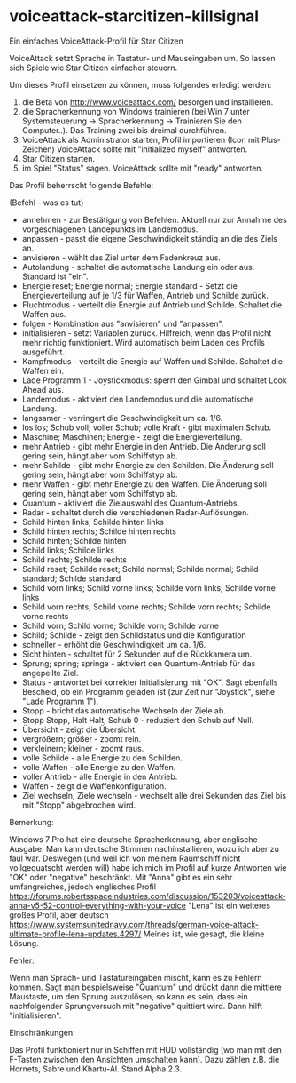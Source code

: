 # voiceattack-starcitizen-killsignal
Ein einfaches VoiceAttack-Profil für Star Citizen

VoiceAttack setzt Sprache in Tastatur- und Mauseingaben um.
So lassen sich Spiele wie Star Citizen einfacher steuern.

Um dieses Profil einsetzen zu können, muss folgendes erledigt werden:

1. die Beta von http://www.voiceattack.com/ besorgen und installieren.
2. die Spracherkennung von Windows trainieren (bei Win 7 unter Systemsteuerung
-> Spracherkennung -> Trainieren Sie den Computer..). Das Training zwei bis dreimal durchführen.
3. VoiceAttack als Administrator starten, Profil importieren (Icon mit Plus-Zeichen)
VoiceAttack sollte mit "initialized myself" antworten.
4. Star Citizen starten.
5. im Spiel "Status" sagen. VoiceAttack sollte mit "ready" antworten.

Das Profil beherrscht folgende Befehle:

(Befehl - was es tut)

- annehmen - zur Bestätigung von Befehlen. Aktuell nur zur Annahme des vorgeschlagenen Landepunkts im Landemodus.
- anpassen - passt die eigene Geschwindigkeit ständig an die des Ziels an.
- anvisieren - wählt das Ziel unter dem Fadenkreuz aus.
- Autolandung - schaltet die automatische Landung ein oder aus. Standard ist "ein".
- Energie reset; Energie normal; Energie standard - Setzt die Energieverteilung auf je 1/3 für Waffen, Antrieb und Schilde zurück.
- Fluchtmodus - verteilt die Energie auf Antrieb und Schilde. Schaltet die Waffen aus.
- folgen - Kombination aus "anvisieren" und "anpassen".
- initialisieren - setzt Variablen zurück. Hilfreich, wenn das Profil nicht mehr richtig funktioniert. Wird automatisch beim 
Laden des Profils ausgeführt.
- Kampfmodus - verteilt die Energie auf Waffen und Schilde. Schaltet die Waffen ein.
- Lade Programm 1 - Joystickmodus: sperrt den Gimbal und schaltet Look Ahead aus.
- Landemodus - aktiviert den Landemodus und die automatische Landung.
- langsamer - verringert die Geschwindigkeit um ca. 1/6.
- los los; Schub voll; voller Schub; volle Kraft - gibt maximalen Schub.
- Maschine; Maschinen; Energie - zeigt die Energieverteilung.
- mehr Antrieb - gibt mehr Energie in den Antrieb. Die Änderung soll gering sein, hängt aber vom Schiffstyp ab.
- mehr Schilde - gibt mehr Energie zu den Schilden. Die Änderung soll gering sein, hängt aber vom Schiffstyp ab.
- mehr Waffen - gibt mehr Energie zu den Waffen. Die Änderung soll gering sein, hängt aber vom Schiffstyp ab.
- Quantum - aktiviert die Zielauswahl des Quantum-Antriebs.
- Radar - schaltet durch die verschiedenen Radar-Auflösungen.
- Schild hinten links; Schilde hinten links
- Schild hinten rechts; Schilde hinten rechts
- Schild hinten; Schilde hinten
- Schild links; Schilde links
- Schild rechts; Schilde rechts
- Schild reset; Schilde reset; Schild normal; Schilde normal; Schild standard; Schilde standard
- Schild vorn links; Schild vorne links; Schilde vorn links; Schilde vorne links
- Schild vorn rechts; Schild vorne rechts; Schilde vorn rechts; Schilde vorne rechts
- Schild vorn; Schild vorne; Schilde vorn; Schilde vorne
- Schild; Schilde - zeigt den Schildstatus und die Konfiguration
- schneller - erhöht die Geschwindigkeit um ca. 1/6.
- Sicht hinten - schaltet für 2 Sekunden auf die Rückkamera um.
- Sprung; spring; springe - aktiviert den Quantum-Antrieb für das angepeilte Ziel.
- Status - antwortet bei korrekter Initialisierung mit "OK". Sagt ebenfalls Bescheid, ob ein Programm geladen ist (zur Zeit nur "Joystick", siehe "Lade Programm 1").
- Stopp - bricht das automatische Wechseln der Ziele ab.
- Stopp Stopp, Halt Halt, Schub 0 - reduziert den Schub auf Null.
- Übersicht - zeigt die Übersicht.
- vergrößern; größer - zoomt rein.
- verkleinern; kleiner - zoomt raus.
- volle Schilde - alle Energie zu den Schilden.
- volle Waffen - alle Energie zu den Waffen.
- voller Antrieb - alle Energie in den Antrieb.
- Waffen - zeigt die Waffenkonfiguration.
- Ziel wechseln; Ziele wechseln - wechselt alle drei Sekunden das Ziel bis mit "Stopp" abgebrochen wird.

Bemerkung:

Windows 7 Pro hat eine deutsche Spracherkennung, aber englische Ausgabe. Man kann deutsche Stimmen nachinstallieren,
wozu ich aber zu faul war. Deswegen (und weil ich von meinem Raumschiff nicht vollgequatscht werden will) habe ich mich im Profil auf kurze Antworten wie "OK" oder "negative" beschränkt.
Mit "Anna" gibt es ein sehr umfangreiches, jedoch englisches Profil https://forums.robertsspaceindustries.com/discussion/153203/voiceattack-anna-v5-52-control-everything-with-your-voice
"Lena" ist ein weiteres großes Profil, aber deutsch https://www.systemsunitednavy.com/threads/german-voice-attack-ultimate-profile-lena-updates.4297/
Meines ist, wie gesagt, die kleine Lösung.

Fehler:

Wenn man Sprach- und Tastatureingaben mischt, kann es zu Fehlern kommen. Sagt man bespielsweise "Quantum" und drückt dann die mittlere Maustaste, um den Sprung auszulösen, so kann es sein, dass ein nachfolgender Sprungversuch mit "negative" quittiert wird. Dann hilft "initialisieren".

Einschränkungen:

Das Profil funktioniert nur in Schiffen mit HUD vollständig (wo man mit den F-Tasten zwischen den Ansichten umschalten kann). Dazu zählen z.B. die Hornets, Sabre und Khartu-Al. Stand Alpha 2.3.
